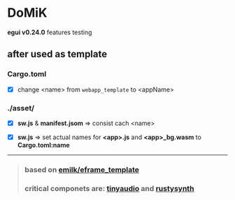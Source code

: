 # DoMiK
**egui v0.24.0** features testing

## after used as template
### Cargo.toml
- [x] change \<name> from `webapp_template` to \<appName>
### ./asset/
- [x] **sw.js** & **manifest.jsom** => consist cach \<name>
- [x] **sw.js** => set actual names for **\<app>.js** and **\<app>_bg.wasm** to **Cargo.toml:name**



---
> ### based on [emilk/eframe_template](https://github.com/emilk/eframe_template)
> ### critical componets are: [tinyaudio](https://github.com/mrDIMAS/tinyaudio) and [rustysynth](https://github.com/sinshu/rustysynth)
